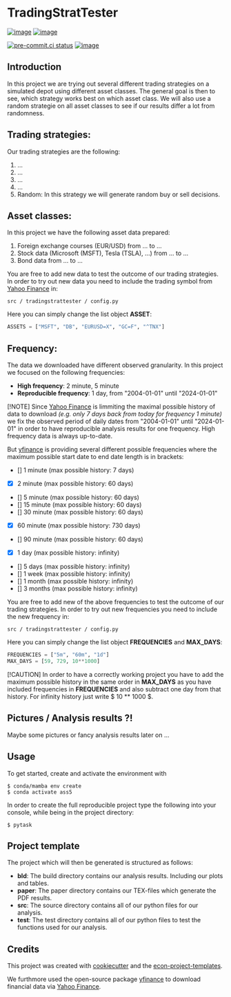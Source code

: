 # TradingStratTester

[![image](https://img.shields.io/github/actions/workflow/status/justinfranken/tradingstrattester/main.yml?branch=main)](https://github.com/justinfranken/tradingstrattester/actions?query=branch%3Amain)
[![image](https://codecov.io/gh/justinfranken/tradingstrattester/branch/main/graph/badge.svg)](https://codecov.io/gh/justinfranken/tradingstrattester)

[![pre-commit.ci status](https://results.pre-commit.ci/badge/github/justinfranken/tradingstrattester/main.svg)](https://results.pre-commit.ci/latest/github/justinfranken/tradingstrattester/main)
[![image](https://img.shields.io/badge/code%20style-black-000000.svg)](https://github.com/psf/black)

## Introduction

In this project we are trying out several different trading strategies on a simulated
depot using different asset classes. The general goal is then to see, which strategy
works best on which asset class. We will also use a random strategie on all asset
classes to see if our results differ a lot from randomness.

## Trading strategies:

Our trading strategies are the following:

1. ...
1. ...
1. ...
1. ...
1. Random: In this strategy we will generate random buy or sell decisions.

## Asset classes:

In this project we have the following asset data prepared:

1. Foreign exchange courses (EUR/USD) from ... to ...
1. Stock data (Microsoft (MSFT), Tesla (TSLA), ...) from ... to ...
1. Bond data from ... to ...

You are free to add new data to test the outcome of our trading strategies. In order to
try out new data you need to include the trading symbol from
[Yahoo Finance](https://de.finance.yahoo.com/) in:

```
src / tradingstrattester / config.py
```

Here you can simply change the list object **ASSET**:

```python
ASSETS = ["MSFT", "DB", "EURUSD=X", "GC=F", "^TNX"]
```

## Frequency:

The data we downloaded have different observed granularity. In this project we focused
on the following frequencies:

- **High frequency**: 2 minute, 5 minute
- **Reproducible frequency**: 1 day, from "2004-01-01" until "2024-01-01"

\[!NOTE\] Since [Yahoo Finance](https://de.finance.yahoo.com/) is limmiting the maximal
possible history of data to download _(e.g. only 7 days back from today for frequency 1
minute)_ we fix the observed period of daily dates from "2004-01-01" until "2024-01-01"
in order to have reproducible analysis results for one frequency. High frequency data is
always up-to-date.

But [yfinance](https://github.com/ranaroussi/yfinance) is providing several different
possible frequencies where the maximum possible start date to end date length is in
brackets:

- \[\] 1 minute (max possible history: 7 days)
- [x] 2 minute (max possible history: 60 days)
- \[\] 5 minute (max possible history: 60 days)
- \[\] 15 minute (max possible history: 60 days)
- \[\] 30 minute (max possible history: 60 days)
- [x] 60 minute (max possible history: 730 days)
- \[\] 90 minute (max possible history: 60 days)
- [x] 1 day (max possible history: infinity)
- \[\] 5 days (max possible history: infinity)
- \[\] 1 week (max possible history: infinity)
- \[\] 1 month (max possible history: infinity)
- \[\] 3 months (max possible history: infinity)

You are free to add new of the above frequencies to test the outcome of our trading
strategies. In order to try out new frequencies you need to include the new frequency
in:

```
src / tradingstrattester / config.py
```

Here you can simply change the list object **FREQUENCIES** and **MAX_DAYS**:

```python
FREQUENCIES = ["5m", "60m", "1d"]
MAX_DAYS = [59, 729, 10**1000]
```

\[!CAUTION\] In order to have a correctly working project you have to add the maximum
possible history in the same order in **MAX_DAYS** as you have included frequencies in
**FREQUENCIES** and also subtract one day from that history. For infinity history just
write $ 10 \*\* 1000 $.

## Pictures / Analysis results ?!

Maybe some pictures or fancy analysis results later on ...

## Usage

To get started, create and activate the environment with

```console
$ conda/mamba env create
$ conda activate ass5
```

In order to create the full reproducible project type the following into your console,
while being in the project directory:

```console
$ pytask
```

## Project template

The project which will then be generated is structured as follows:

- **bld**: The build directory contains our analysis results. Including our plots and
  tables.
- **paper**: The paper directory contains our TEX-files which generate the PDF results.
- **src**: The source directory contains all of our python files for our analysis.
- **test**: The test directory contains all of our python files to test the functions
  used for our analysis.

## Credits

This project was created with [cookiecutter](https://github.com/audreyr/cookiecutter)
and the
[econ-project-templates](https://github.com/OpenSourceEconomics/econ-project-templates).

We furthmore used the open-source package
[yfinance](https://github.com/ranaroussi/yfinance) to download financial data via
[Yahoo Finance](https://de.finance.yahoo.com/).
